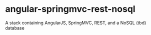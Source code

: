 # angular-springmvc-rest-nosql
A stack containing AngularJS, SpringMVC, REST, and a NoSQL (tbd) database
